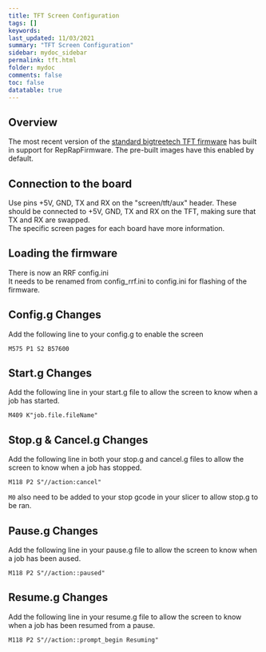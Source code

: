 ```yaml
---
title: TFT Screen Configuration
tags: []
keywords: 
last_updated: 11/03/2021
summary: "TFT Screen Configuration"
sidebar: mydoc_sidebar
permalink: tft.html
folder: mydoc
comments: false
toc: false
datatable: true
---
```


## Overview

The most recent version of the [standard bigtreetech TFT firmware](https://github.com/bigtreetech/BIGTREETECH-TouchScreenFirmware/tree/master/Copy%20to%20SD%20Card%20root%20directory%20to%20update) has built in support for RepRapFirmware. The pre-built images have this enabled by default.

## Connection to the board

Use pins +5V, GND, TX and RX on the "screen/tft/aux" header. These should be connected to +5V, GND, TX and RX on the TFT, making sure that TX and RX are swapped.  
The specific screen pages for each board have more information.  

## Loading the firmware

There is now an RRF config.ini  
It needs to be renamed from config_rrf.ini to config.ini for flashing of the firmware.  

## Config.g Changes

Add the following line to your config.g to enable the screen

```M575 P1 S2 B57600```

## Start.g Changes

Add the following line in your start.g file to allow the screen to know when a job has started.  

```M409 K"job.file.fileName"```

## Stop.g & Cancel.g Changes

Add the following line in both your stop.g and cancel.g files to allow the screen to know when a job has stopped.  

```M118 P2 S"//action:cancel"```

```M0``` also need to be added to your stop gcode in your slicer to allow stop.g to be ran.  

## Pause.g Changes

Add the following line in your pause.g file to allow the screen to know when a job has been aused.  

```M118 P2 S"//action::paused"```

## Resume.g Changes

Add the following line in your resume.g file to allow the screen to know when a job has been resumed from a pause.  

```M118 P2 S"//action::prompt_begin Resuming"```
